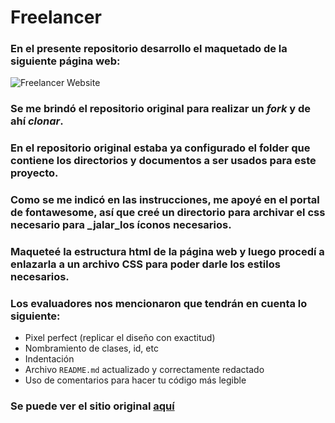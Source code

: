 # Freelancer

### En el presente repositorio desarrollo el maquetado de la siguiente página web:

![Freelancer Website](docs/fullpage.png)

### Se me brindó el repositorio original para realizar un _fork_ y de ahí _clonar_.

### En el repositorio original estaba ya configurado el folder que contiene los directorios y documentos a ser usados para este proyecto.

### Como se me indicó en las instrucciones, me apoyé en el portal de fontawesome, así que creé un directorio para archivar el css necesario para _jalar_los íconos necesarios.

### Maqueteé la estructura html de la página web y luego procedí a enlazarla a un archivo CSS para poder darle los estilos necesarios.

### Los evaluadores nos mencionaron que tendrán en cuenta lo siguiente:

* Pixel perfect (replicar el diseño con exactitud)
* Nombramiento de clases, id, etc
* Indentación
* Archivo `README.md` actualizado y correctamente redactado
* Uso de comentarios para hacer tu código más legible

### Se puede ver el sitio original [aquí](https://blackrockdigital.github.io/startbootstrap-freelancer/)
  
